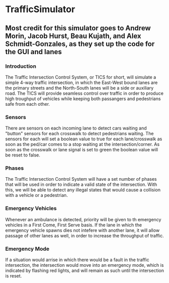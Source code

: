 # TrafficSimulator

## Most credit for this simulator goes to Andrew Morin, Jacob Hurst, Beau Kujath, and Alex Schmidt-Gonzales, as they set up the code for the GUI and lanes

### Introduction

The Traffic Intersection Control System, or TICS for short, will simulate a simple 4-way traffic intersection, in which the East-West bound lanes are the primary streets and the North-South lanes will be a side or auxiliary road. The TICS will provide seamless control over traffic in order to produce high troughput of vehicles while keeping both passangers and pedestrians safe from each other.

### Sensors

There are sensors on each incoming lane to detect cars waiting and "button" sensors for each crosswalk to detect pedestrians waiting. The sensors for each will set a boolean value to true for each lane/crosswalk as soon as the ped/car comes to a stop waiting at the intersection/corner. As soon as the crosswalk or lane signal is set to green the boolean value will be reset to false.

### Phases

The Traffic Intersection Control System will have a set number of phases that will be used in order to indicate a valid state of the intersection. With this, we will be able to detect any illegal states that would cause a collision with a vehicle or a pedestrian.

### Emergency Vehicles

Whenever an ambulance is detected, priority will be given to th emergency vehicles in a First Come, First Serve basis. If the lane in which the emergency vehicle spawns dies not intefere with another lane, it will allow passage of other lanes as well, in order to increase the throughput of traffic.


### Emergency Mode

If a situation would arrise in which there would be a fault in the traffic intersection, the intersection would move into an emergency mode, which is indicated by flashing red lights, and will remain as such until the intersection is reset.
